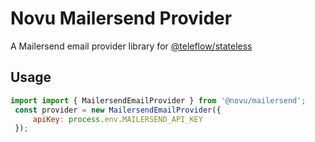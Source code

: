 # Novu Mailersend Provider

A Mailersend email provider library for [@teleflow/stateless](https://github.com/khulnasoft/teleflow)

## Usage

```javascript
import import { MailersendEmailProvider } from '@novu/mailersend';
 const provider = new MailersendEmailProvider({
     apiKey: process.env.MAILERSEND_API_KEY
 });
```

